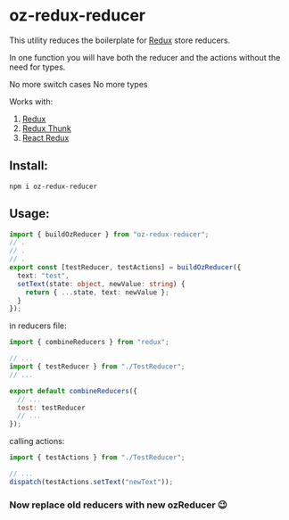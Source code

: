 # oz-redux-reducer

This utility reduces the boilerplate for [Redux](https://redux.js.org/ "Official site") store reducers.

In one function you will have both the reducer and the actions without the need for types.

No more switch cases
No more types

Works with:

1. [Redux](https://redux.js.org/ "Official site")
1. [Redux Thunk](https://www.npmjs.com/package/redux-thunk "npm")
1. [React Redux](https://www.npmjs.com/package/react-redux "npm")

## Install:

```
npm i oz-redux-reducer
```

## Usage:

```ts
import { buildOzReducer } from "oz-redux-reducer";
// .
// .
// .
export const [testReducer, testActions] = buildOzReducer({
  text: "test",
  setText(state: object, newValue: string) {
    return { ...state, text: newValue };
  }
});
```

in reducers file:

```js
import { combineReducers } from "redux";

// ...
import { testReducer } from "./TestReducer";
// ...

export default combineReducers({
  // ...
  test: testReducer
  // ...
});
```

calling actions:

```js
import { testActions } from "./TestReducer";

// ...
dispatch(testActions.setText("newText"));
```

### Now replace old reducers with new ozReducer 😉
